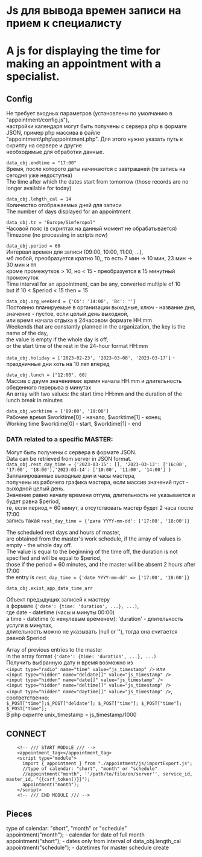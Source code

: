 # Js для вывода времен записи на прием к специалисту   
# A js for displaying the time for making an appointment with a specialist.   

## Config  
Не требует входных параметров (установлены по умолчанию в "appointment/config.js"),  
настройки календаря могут быть получены с сервера php в формате JSON, пример php массива в файле   
"appointment\php\appointment.php". Для этого нужно указать путь к скрипту на сервере и другие    
необходимые для обработки данные.

`data_obj.endtime = "17:00"`   
Время, после которого даты начинаются с завтрашней (те запись на сегодня уже недоступна)   
The time after which the dates start from tomorrow (those records are no longer available for today)   

`data_obj.lehgth_cal = 14`   
Количество отображаемых дней для записи   
The number of days displayed for an appointment   

`data_obj.tz = "Europe/Simferopol"`   
Часовой пояс (в скриптах на данный момент не обрабатывается)   
Timezone (no processing in scripts now)   

`data_obj.period = 60`   
Интервал времен для записи (09:00, 10:00, 11:00, ...),   
мб любой, преобразуется кратно 10,, то есть 7 мин -> 10 мин, 23 мин -> 30 мин и тп      
кроме промежутков > 10, но < 15 - преобразуется в 15 минутный промежуток   
Time interval for an appointment, can be any, converted multiple of 10   
but if 10 < $period < 15 then = 15   

`data_obj.org_weekend = {'Сб': '14:00', 'Вс': ''}`   
Постоянно планируемые в организации выходные, ключ - название дня,   
значение - пустое, если целый день выходной,   
или время начала отдыха в 24часовом формате HH:mm   
Weekends that are constantly planned in the organization, the key is the name of the day,   
the value is empty if the whole day is off,   
or the start time of the rest in the 24-hour format HH:mm   

`data_obj.holiday = ['2023-02-23', '2023-03-08', '2023-03-17']` - праздничные дни хоть на 10 лет вперед   

`data_obj.lunch = ["12:00", 60]`   
Массив c двумя значениями: время начала HH:mm и длительность обеденного перерыва в минутах   
An array with two values: the start time HH:mm and the duration of the lunch break in minutes   

`data_obj.worktime = ['09:00', '19:00']`   
Рабочее время $worktime[0] - начало, $worktime[1] - конец   
Working time $worktime[0] - start, $worktime[1] - end   

### DATA related to a specific MASTER:   
Могут быть получены с сервера в формате JSON.   
Data can be retrieved from server in JSON format.   
`data_obj.rest_day_time = {'2023-03-15': [], '2023-03-13': ['16:00', '17:00', '18:00'],'2023-03-14': ['10:00', '11:00', '14:00'] }`   
Запланированные выходные дни и часы мастера,   
получены из рабочего графика мастера, если массив значений пуст - выходной целый день.   
Значение равно началу времени отгула, длительность не указывается и будет равна $period,   
те, если период = 60 минут, а отсутствовать мастер будет 2 часа после 17:00   
запись такая `rest_day_time = {'дата YYYY-mm-dd': ['17:00', '18:00']}`   

The scheduled rest days and hours of master,  
are obtained from the master's work schedule, if the array of values is empty - the whole day off.   
The value is equal to the beginning of the time off, the duration is not specified and will be equal to $period,   
those if the period = 60 minutes, and the master will be absent 2 hours after 17:00   
the entry is `rest_day_time = {'date YYYY-mm-dd' => ['17:00', '18:00']}`   

`data_obj.exist_app_date_time_arr`   

Объект предыдущих записей к мастеру   
в формате `{'date': {time: 'duration', ...}, ...)`,   
где date - datetime (часы и минуты 00:00)   
а time - datetime (с ненулевым временем): 'duration' - длительность услуги в минутах,   
длительность можно не указывать (null or ''), тогда она считается равной $period   

Array of previous entries to the master   
in the array format `{'date': {time: 'duration', ...}, ...)`   
Получить выбранную дату и время возможно из    
`<input type="radio" name="time" value="js_timestamp" />` или    
`<input type="hidden" name="deldate[]" value="js_timestamp" />`   
`<input type="hidden" name="date[]" value="js_timestamp" />`   
`<input type="hidden" name="deltime[]" value="js_timestamp" />`   
`<input type="hidden" name="daytime[]" value="js_timestamp" />`,   
соответственно:   
`$_POST["time"];$_POST["deldate"]; $_POST["time"]; $_POST["time"]; $_POST["time"];`    
В php скрипте unix_timestamp = js_timestamp/1000   

## CONNECT    
```
    <!-- /// START MODULE /// -->
    <appointment_tag></appointment_tag>
    <script type="module">
      import { appointment } from "./appointment/js/importExport.js";
      //type of calendar: "short", "month" or "schedule"
      //appointment("month", ''/path/to/file/on/server'', service_id, master_id, "{{csrf_token()}}");
      appointment("month");
    </script>
    <!-- /// END MODULE /// -->
```   

## Pieces
type of calendar: "short", "month" or "schedule"   
appointment("month"); - calendar for date of full month   
appointment("short"); - dates only from interval of data_obj.length_cal   
appointment("schedule"); - datetimes for master schedule create
